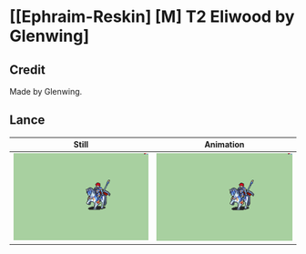# [\[Ephraim-Reskin\] \[M\] T2 Eliwood by Glenwing]

## Credit

Made by Glenwing.

## Lance

| Still | Animation |
| :---: | :-------: |
| ![Lance still](./Lance_000.png) | ![Lance animation](./Lance.gif) |
